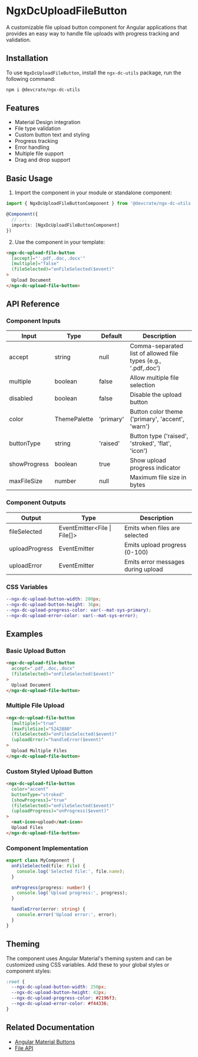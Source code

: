 # NgxDcUploadFileButton

A customizable file upload button component for Angular applications that provides an easy way to handle file uploads with progress tracking and validation.

## Installation

To use `NgxDcUploadFileButton`, install the `ngx-dc-utils` package, run the following command:

```bash
npm i @devcrate/ngx-dc-utils
```

## Features

- Material Design integration
- File type validation
- Custom button text and styling
- Progress tracking
- Error handling
- Multiple file support
- Drag and drop support

## Basic Usage

1. Import the component in your module or standalone component:

```typescript
import { NgxDcUploadFileButtonComponent } from '@devcrate/ngx-dc-utils';

@Component({
  // ...
  imports: [NgxDcUploadFileButtonComponent]
})
```

2. Use the component in your template:

```html
<ngx-dc-upload-file-button
  [accept]="'.pdf,.doc,.docx'"
  [multiple]="false"
  (fileSelected)="onFileSelected($event)"
>
  Upload Document
</ngx-dc-upload-file-button>
```

## API Reference

### Component Inputs

| Input | Type | Default | Description |
|-------|------|---------|-------------|
| accept | string | null | Comma-separated list of allowed file types (e.g., '.pdf,.doc') |
| multiple | boolean | false | Allow multiple file selection |
| disabled | boolean | false | Disable the upload button |
| color | ThemePalette | 'primary' | Button color theme ('primary', 'accent', 'warn') |
| buttonType | string | 'raised' | Button type ('raised', 'stroked', 'flat', 'icon') |
| showProgress | boolean | true | Show upload progress indicator |
| maxFileSize | number | null | Maximum file size in bytes |

### Component Outputs

| Output | Type | Description |
|--------|------|-------------|
| fileSelected | EventEmitter<File \| File[]> | Emits when files are selected |
| uploadProgress | EventEmitter<number> | Emits upload progress (0-100) |
| uploadError | EventEmitter<string> | Emits error messages during upload |

### CSS Variables

```scss
--ngx-dc-upload-button-width: 200px;
--ngx-dc-upload-button-height: 36px;
--ngx-dc-upload-progress-color: var(--mat-sys-primary);
--ngx-dc-upload-error-color: var(--mat-sys-error);
```

## Examples

### Basic Upload Button

```html
<ngx-dc-upload-file-button
  accept=".pdf,.doc,.docx"
  (fileSelected)="onFileSelected($event)"
>
  Upload Document
</ngx-dc-upload-file-button>
```

### Multiple File Upload

```html
<ngx-dc-upload-file-button
  [multiple]="true"
  [maxFileSize]="5242880"
  (fileSelected)="onFilesSelected($event)"
  (uploadError)="handleError($event)"
>
  Upload Multiple Files
</ngx-dc-upload-file-button>
```

### Custom Styled Upload Button

```html
<ngx-dc-upload-file-button
  color="accent"
  buttonType="stroked"
  [showProgress]="true"
  (fileSelected)="onFileSelected($event)"
  (uploadProgress)="onProgress($event)"
>
  <mat-icon>upload</mat-icon>
  Upload Files
</ngx-dc-upload-file-button>
```

### Component Implementation

```typescript
export class MyComponent {
  onFileSelected(file: File) {
    console.log('Selected file:', file.name);
  }

  onProgress(progress: number) {
    console.log('Upload progress:', progress);
  }

  handleError(error: string) {
    console.error('Upload error:', error);
  }
}
```

## Theming

The component uses Angular Material's theming system and can be customized using CSS variables. Add these to your global styles or component styles:

```scss
:root {
  --ngx-dc-upload-button-width: 250px;
  --ngx-dc-upload-button-height: 42px;
  --ngx-dc-upload-progress-color: #2196f3;
  --ngx-dc-upload-error-color: #f44336;
}
```

## Related Documentation

- [Angular Material Buttons](https://material.angular.io/components/button/overview)
- [File API](https://developer.mozilla.org/en-US/docs/Web/API/File)
